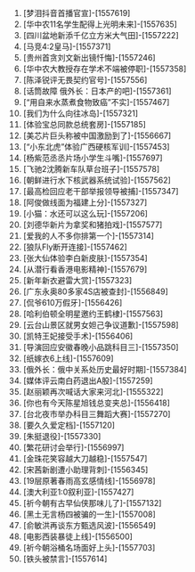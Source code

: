 
1. [梦泪抖音首播官宣]-[1557619]
1. [华中农11名学生配得上光明未来]-[1557635]
1. [四川盆地新添千亿立方米大气田]-[1557222]
1. [马竞4:2皇马]-[1557371]
1. [贵州首贪刘文新出镜忏悔]-[1557246]
1. [华中农大教授存在学术不端被停职]-[1557358]
1. [陈泽锐评无畏契约官号]-[1557556]
1. [话筒故障 俄外长：日本产的吧]-[1557361]
1. [“用自来水蒸煮食物致癌”不实]-[1557467]
1. [我们为什么向往冰岛]-[1557321]
1. [体验宝总同款总统套房]-[1557185]
1. [美芯片巨头称被中国激励到了]-[1556667]
1. [“小东北虎”体验广西硬核军训]-[1557453]
1. [杨紫范丞丞片场小学生斗嘴]-[1557697]
1. [飞驰2沈腾新车队草台班子]-[1557578]
1. [朝鲜进行水下核武器系统试验]-[1557562]
1. [最高检回应老干部举报领导被捕]-[1557347]
1. [阿俊做线面为福建上分]-[1557327]
1. [小猫：水还可以这么玩]-[1557206]
1. [刘德华新片为拿奖和猪拍戏]-[1557577]
1. [爱我的人不多你排第一个]-[1557314]
1. [狼队Fly断开连接]-[1557462]
1. [张大仙体验李白新皮肤]-[1557354]
1. [从潜行看香港电影精神]-[1557679]
1. [新年新衣避雷大赏]-[1557323]
1. [广东永奥80多家4S店被查封]-[1556849]
1. [侃爷610万假牙]-[1556426]
1. [哈利伯顿全明星邀约王鹤棣]-[1557563]
1. [云台山景区就男女妲己争议道歉]-[1557598]
1. [凯特王妃接受手术]-[1556406]
1. [导演回应安徽春晚小品跳科目三]-[1557350]
1. [纸嫁衣6上线]-[1557609]
1. [俄外长：俄中关系处历史最好时期]-[1557384]
1. [媒体评云南白药退出A股]-[1557259]
1. [赵丽颖再次喊话大家来河北]-[1555322]
1. [你也有今天陈星旭钱总变夹总]-[1556418]
1. [台北夜市举办科目三舞蹈大赛]-[1557270]
1. [要久久爱定档]-[1557120]
1. [朱挺退役]-[1557330]
1. [繁花研讨会举行]-[1556997]
1. [金珠花笑容越大刀越稳]-[1557547]
1. [宋茜新剧遭小助理背刺]-[1556345]
1. [19层原著春雨高玄感情线]-[1556978]
1. [澳大利亚1:0叙利亚]-[1557427]
1. [祈今朝有古早仙侠那味儿了]-[1557132]
1. [黑土无言杨四被骗的一生]-[1557008]
1. [俞敏洪再谈东方甄选风波]-[1556549]
1. [电影西装暴徒上线]-[1556500]
1. [祈今朝浴桶名场面好上头]-[1557703]
1. [铁头被禁言]-[1557614]